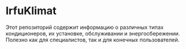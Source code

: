 # IrfuKlimat
Этот репозиторий содержит информацию о различных типах кондиционеров, их установке, обслуживании и энергосбережении. Полезно как для специалистов, так и для конечных пользователей.
